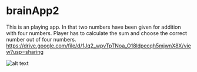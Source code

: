 # brainApp2
This is an playing app. In that two numbers have been given for addition with four numbers. Player has to calculate the sum and choose the correct number out of four numbers.
 https://drive.google.com/file/d/1Jq2_wpvTpTNoa_O18ldpecqh5mjwnX8X/view?usp=sharing
 
 ![alt text](https://drive.google.com/file/d/1Jq2_wpvTpTNoa_O18ldpecqh5mjwnX8X/view?usp=sharing/BrainApp.jpg)
